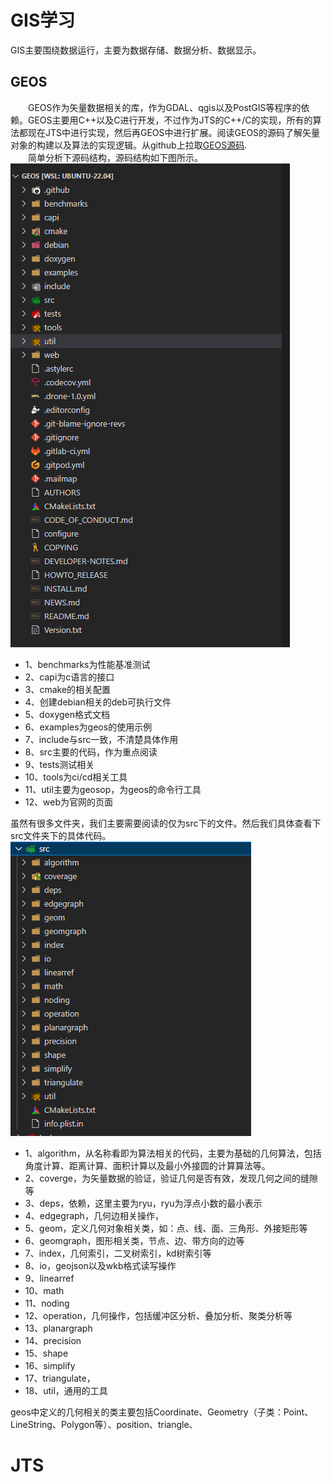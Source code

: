 # GIS学习
GIS主要围绕数据运行，主要为数据存储、数据分析、数据显示。
## GEOS
&emsp;&emsp;GEOS作为矢量数据相关的库，作为GDAL、qgis以及PostGIS等程序的依赖。GEOS主要用C++以及C进行开发，不过作为JTS的C++/C的实现，所有的算法都现在JTS中进行实现，然后再GEOS中进行扩展。阅读GEOS的源码了解矢量对象的构建以及算法的实现逻辑。从github上拉取[GEOS源码](https://github.com/libgeos/geos/ 'GEOS').   
&emsp;&emsp;简单分析下源码结构，源码结构如下图所示。  
![Alt text](../assets/GEOS-code.PNG)

- 1、benchmarks为性能基准测试
- 2、capi为c语言的接口
- 3、cmake的相关配置
- 4、创建debian相关的deb可执行文件
- 5、doxygen格式文档
- 6、examples为geos的使用示例
- 7、include与src一致，不清楚具体作用
- 8、src主要的代码，作为重点阅读
- 9、tests测试相关
- 10、tools为ci/cd相关工具
- 11、util主要为geosop，为geos的命令行工具
- 12、web为官网的页面

虽然有很多文件夹，我们主要需要阅读的仅为src下的文件。然后我们具体查看下src文件夹下的具体代码。  
![Alt text](../assets/GEOS-code-src.PNG)

- 1、algorithm，从名称看即为算法相关的代码，主要为基础的几何算法，包括角度计算、距离计算、面积计算以及最小外接圆的计算算法等。
- 2、coverge，为矢量数据的验证，验证几何是否有效，发现几何之间的缝隙等
- 3、deps，依赖，这里主要为ryu，ryu为浮点小数的最小表示
- 4、edgegraph，几何边相关操作，
- 5、geom，定义几何对象相关类，如：点、线、面、三角形、外接矩形等
- 6、geomgraph，图形相关类，节点、边、带方向的边等
- 7、index，几何索引，二叉树索引，kd树索引等
- 8、io，geojson以及wkb格式读写操作
- 9、linearref
- 10、math
- 11、noding
- 12、operation，几何操作，包括缓冲区分析、叠加分析、聚类分析等
- 13、planargraph
- 14、precision
- 15、shape
- 16、simplify
- 17、triangulate，
- 18、util，通用的工具

geos中定义的几何相关的类主要包括Coordinate、Geometry（子类：Point、LineString、Polygon等）、position、triangle、
# JTS